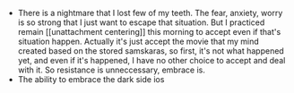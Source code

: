 - There is a nightmare that I lost few of my teeth. The fear, anxiety, worry is so strong that I just want to escape that situation. But I practiced remain [[unattachment centering]] this morning to accept even if that's situation happen. Actually it's just accept the movie that my mind created based on the stored samskaras, so first, it's not what happened yet, and even if it's happened, I have no other choice to accept and deal with it. So resistance is unneccessary, embrace is.
- The ability to embrace the dark side ios 
